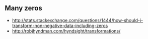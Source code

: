 
## Many zeros

* http://stats.stackexchange.com/questions/1444/how-should-i-transform-non-negative-data-including-zeros
* http://robjhyndman.com/hyndsight/transformations/
